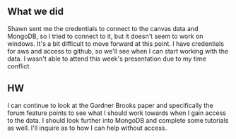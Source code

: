 ## What we did
Shawn sent me the credentials to connect to the canvas data and MongoDB, so I tried to connect to it, but it doesn't seem to work on windows. It's a bit difficult to move forward at this point. I have credentials for aws and access to github, so we'll see when I can start working with the data. I wasn't able to attend this week's presentation due to my time conflict.

## HW
I can continue to look at the Gardner Brooks paper and specifically the forum feature points to see what I should work towards when I gain access to the data. I should look further into MongoDB and complete some tutorials as well. I'll inquire as to how I can help without access.